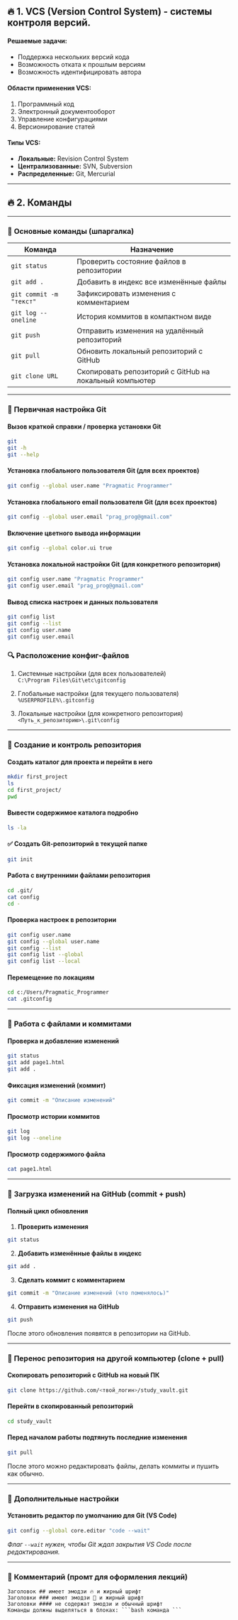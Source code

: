 ## 🔥 **1. VCS (Version Control System) - системы контроля  версий.**
 
#### Решаемые задачи:
- Поддержка нескольких версий кода
- Возможность отката к прошлым версиям
- Возможность идентифицировать автора
 
#### Области применения VCS:
1. Программный код
2. Электронный документооборот
3. Управление конфигурациями
4. Версионирование статей
 
#### Типы VCS:
- **Локальные:** Revision Control System
- **Централизованные:** SVN, Subversion
- **Распределенные:** Git, Mercurial
---

## 🔥 **2. Команды**

---

### 📂 **Основные команды (шпаргалка)**
| Команда | Назначение |
|--------|------------|
| `git status` | Проверить состояние файлов в репозитории |
| `git add .` | Добавить в индекс все изменённые файлы |
| `git commit -m "текст"` | Зафиксировать изменения с комментарием |
| `git log --oneline` | История коммитов в компактном виде |
| `git push` | Отправить изменения на удалённый репозиторий |
| `git pull` | Обновить локальный репозиторий с GitHub |
| `git clone URL` | Скопировать репозиторий с GitHub на локальный компьютер |

---

### 📂 **Первичная настройка Git**

#### Вызов краткой справки / проверка установки Git
```bash
git
git -h
git --help
```

#### Установка глобального пользователя Git (для всех проектов)
```bash
git config --global user.name "Pragmatic Programmer"
```

#### Установка глобального email пользователя Git (для всех проектов)
```bash
git config --global user.email "prag_prog@gmail.com"
```

#### Включение цветного вывода информации
```bash
git config --global color.ui true
```

#### Установка локальной настройки Git (для конкретного репозитория)
```bash
git config user.name "Pragmatic Programmer"
git config user.email "prag_prog@gmail.com"
```

#### Вывод списка настроек и данных пользователя
```bash
git config list
git config --list
git config user.name
git config user.email
```

### 🔍 **Расположение конфиг-файлов**
1. Системные настройки (для всех пользователей)  
`C:\Program Files\Git\etc\gitconfig`

2. Глобальные настройки (для текущего пользователя)  
`%USERPROFILE%\.gitconfig`

3. Локальные настройки (для конкретного репозитория)  
`<Путь_к_репозиторию>\.git\config`

---

### 📂 **Создание и контроль репозитория**

#### Создать каталог для проекта и перейти в него
```bash
mkdir first_project
ls
cd first_project/
pwd
```

#### Вывести содержимое каталога подробно
```bash
ls -la
```

#### ✅ Создать Git-репозиторий в текущей папке
```bash
git init
```

#### Работа с внутренними файлами репозитория
```bash
cd .git/
cat config
cd -
```

#### Проверка настроек в репозитории
```bash
git config user.name
git config --global user.name
git config --list
git config list --global
git config list --local
```

#### Перемещение по локациям
```bash
cd c:/Users/Pragmatic_Programmer
cat .gitconfig
```

---

### 📂 **Работа с файлами и коммитами**

#### Проверка и добавление изменений
```bash
git status
git add page1.html
git add .
```

#### Фиксация изменений (коммит)
```bash
git commit -m "Описание изменений"
```

#### Просмотр истории коммитов
```bash
git log
git log --oneline
```

#### Просмотр содержимого файла
```bash
cat page1.html
```

---

### 📂 **Загрузка изменений на GitHub (commit + push)**

#### Полный цикл обновления
1. **Проверить изменения**
```bash
git status
```

2. **Добавить изменённые файлы в индекс**
```bash
git add .
```

3. **Сделать коммит с комментарием**
```bash
git commit -m "Описание изменений (что поменялось)"
```

4. **Отправить изменения на GitHub**
```bash
git push
```

После этого обновления появятся в репозитории на GitHub.

---

### 📂 **Перенос репозитория на другой компьютер (clone + pull)**

#### Скопировать репозиторий с GitHub на новый ПК
```bash
git clone https://github.com/<твой_логин>/study_vault.git
```

#### Перейти в скопированный репозиторий
```bash
cd study_vault
```

#### Перед началом работы подтянуть последние изменения
```bash
git pull
```

После этого можно редактировать файлы, делать коммиты и пушить как обычно.

---

### 📂 **Дополнительные настройки**

#### Установить редактор по умолчанию для Git (VS Code)
```bash
git config --global core.editor "code --wait"
```
*Флаг `--wait` нужен, чтобы Git ждал закрытия VS Code после редактирования.*

---

### 📂 **Комментарий (промт для оформления лекций)**

```
Заголовок ## имеет эмодзи 🔥 и жирный шрифт  
Заголовки ### имеют эмодзи 📂 и жирный шрифт  
Заголовки #### не содержат эмодзи и обычный шрифт  
Команды должны выделяться в блоках: ```bash команда ```
```